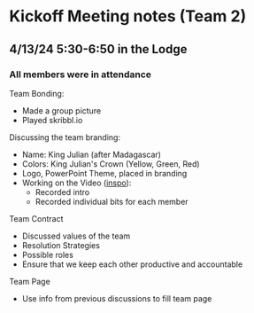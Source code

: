 # Kickoff Meeting notes (Team 2)

## 4/13/24 5:30-6:50 in the Lodge

### All members were in attendance

Team Bonding:

- Made a group picture
- Played skribbl.io

Discussing the team branding:

- Name: King Julian (after Madagascar)
- Colors: King Julian's Crown (Yellow, Green, Red)
- Logo, PowerPoint Theme, placed in branding
- Working on the Video ([inspo](https://youtu.be/hdcTmpvDO0I?feature=shared)):
  - Recorded intro
  - Recorded individual bits for each member

Team Contract

- Discussed values of the team
- Resolution Strategies
- Possible roles
- Ensure that we keep each other productive and accountable

Team Page

- Use info from previous discussions to fill team page
